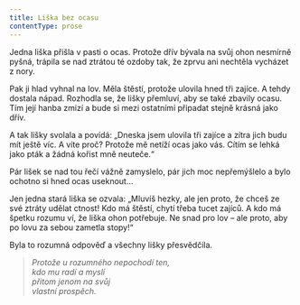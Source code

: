 ```yaml
---
title: Liška bez ocasu
contentType: prose
---
```


Jedna liška přišla v pasti o ocas. Protože dřív bývala na svůj ohon nesmírně pyšná, trápila se nad ztrátou té ozdoby tak, že zprvu ani nechtěla vycházet z nory.

Pak ji hlad vyhnal na lov. Měla štěstí, protože ulovila hned tři zajíce. A tehdy dostala nápad. Rozhodla se, že lišky přemluví, aby se také zbavily ocasu. Tím její hanba zmizí a bude si mezi ostatními připadat stejně krásná jako dřív.

A tak lišky svolala a povídá: „Dneska jsem ulovila tři zajíce a zítra jich budu mít ještě víc. A víte proč? Protože mě netíží ocas jako vás. Cítím se lehká jako pták a žádná kořist mně neuteče.“

Pár lišek se nad tou řečí vážně zamyslelo, pár jich moc nepřemýšlelo a bylo ochotno si hned ocas useknout…

Jen jedna stará liška se ozvala: „Mluvíš hezky, ale jen proto, že chceš ze své ztráty udělat ctnost! Kdo má štěstí, chytí třeba tucet zajíců. A kdo má špetku rozumu ví, že liška ohon potřebuje. Ne snad pro lov – ale proto, aby po lovu za sebou zametla stopy!“

Byla to rozumná odpověď a všechny lišky přesvědčila.

  

> _Protože u rozumného nepochodí ten,  
> kdo mu radí a myslí  
> přitom jenom na svůj  
> vlastní prospěch._
